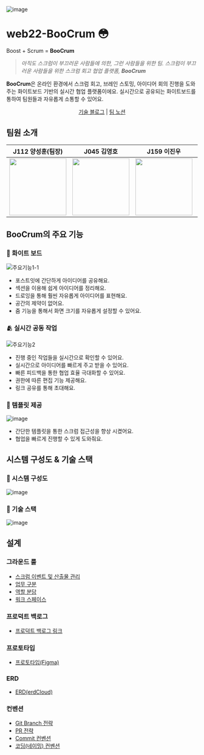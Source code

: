 ![image](https://user-images.githubusercontent.com/76840145/207826009-bfd49ea4-e82b-44d8-86de-4bbf6c6fb642.png)

# web22-BooCrum 😳 

Boost + Scrum = **BooCrum**

> *아직도 스크럼이 부끄러운 사람들에 의한, 그런 사람들을 위한 팀.
스크럼이 부끄러운 사람들을 위한 스크럼 회고 협업 플랫폼, **BooCrum***

 **BooCrum**은 온라인 환경에서 스크럼 회고, 브레인 스토밍, 아이디어 회의 진행을 도와주는 화이트보드 기반의 실시간 협업 플랫폼이에요. 실시간으로 공유되는 화이트보드를 통하여 팀원들과 자유롭게 소통할 수 있어요.

<div align="center">

[기술 블로그](https://jinlee1703.notion.site/9f4c2464b2854807838d3cbcd277d460?v=7fc5ec96bd134901baa036d40872d0d3&pvs=4) | [팀 노션](https://jinlee1703.notion.site/Naver-Boost-Camp-Web22-Boo-crum-fc6b0653f25d4e5f9b6db4f8cb882598?pvs=4)

</div>
 
## 팀원 소개
J112 양성훈(팀장)|J045 김영호|J159 이진우|J196 주효정|J201 최명성|
|:----:|:----:|:----:|:----:|:----:|
|<img src="https://user-images.githubusercontent.com/52180188/203566771-eefe89b4-4757-4bd3-bf1d-c17ebbd80356.png" width="150px" height="150px"/>|<img src="https://user-images.githubusercontent.com/52180188/201269039-65ff5a63-26e9-441a-a11f-ce83389fa7c3.png" width="150px" height="150px"/>|<img src="https://user-images.githubusercontent.com/52180188/201269128-6a496c3a-fbb8-4488-a99c-39490c5a20f9.png" width="150px" height="150px"/>|<img src="https://user-images.githubusercontent.com/52180188/201269182-4b0cbb2d-714e-4307-8259-90d9c770f0b2.png" width="150px" height="150px"/>|<img src="https://user-images.githubusercontent.com/52180188/201269221-06d09c56-cccb-494a-9c58-fdef6f899f54.png" width="150px" height="150px"/>|

## BooCrum의 주요 기능
### 📝 화이트 보드

![주요기능1-1](https://user-images.githubusercontent.com/76840145/207827075-73893d3c-46ab-4594-b2b7-002be29a934e.gif)

- 포스트잇에 간단하게 아이디어를 공유해요.
- 섹션을 이용해 쉽게 아이디어를 정리해요.
- 드로잉을 통해 훨씬 자유롭게 아이디어를 표현해요.
- 공간의 제약이 없어요.
- 줌 기능을 통해서 화면 크기를 자유롭게 설정할 수 있어요.

### 🫂 실시간 공동 작업

![주요기능2](https://user-images.githubusercontent.com/76840145/207827019-57401cbb-203e-4d2f-81d8-cd3f3db7e54a.gif)

- 진행 중인 작업들을 실시간으로 확인할 수 있어요.
- 실시간으로 아이디어를 빠르게 주고 받을 수 있어요.
- 빠른 피드백을 통한 협업 효율 극대화할 수 있어요.
- 권한에 따른 편집 기능 제공해요.
- 링크 공유를 통해 초대해요.

### 📄 템플릿 제공

![image](https://user-images.githubusercontent.com/76840145/207827168-c0ec34ee-37c1-4868-8e5d-ef0ac300b342.png)

- 간단한 템플릿을 통한 스크럼 접근성을 향상 시켰어요.
- 협업을 빠르게 진행할 수 있게 도와줘요.

## 시스템 구성도 & 기술 스택
### 🌆 시스템 구성도

![image](https://user-images.githubusercontent.com/76840145/207827683-10fcb946-2d54-42fb-be10-711655d2a8f5.png)

### 🔨 기술 스택

![image](https://user-images.githubusercontent.com/76840145/207827727-b867f7e1-54ca-4cfa-b928-563fbfbdfa19.png)

## 설계
### 그라운드 룰
- [스크럼 이벤트 및 산출물 관리](https://github.com/boostcampwm-2022/web22-BooCrum/wiki/%EC%8A%A4%ED%81%AC%EB%9F%BC-%EC%9D%B4%EB%B2%A4%ED%8A%B8-%EB%B0%8F-%EC%82%B0%EC%B6%9C%EB%AC%BC-%EA%B4%80%EB%A6%AC)
- [업무 구분](https://github.com/boostcampwm-2022/web22-BooCrum/wiki/%EC%97%85%EB%AC%B4-%EA%B5%AC%EB%B6%84)
- [역할 분담](https://github.com/boostcampwm-2022/web22-BooCrum/wiki/%EC%97%AD%ED%95%A0-%EB%B6%84%EB%8B%B4)
- [워크 스페이스](https://github.com/boostcampwm-2022/web22-BooCrum/wiki/Workspace)
### 프로덕트 백로그
- [프로덕트 백로그 링크](https://candy-yam-479.notion.site/product-backlog-d3739457552142ecb0b7962f106cd1e8)
### 프로토타입
- [프로토타입(Figma)](https://www.figma.com/file/dRPL0Sl74zPA6iPbkWBeYQ/prototype?node-id=14%3A10)
### ERD
- [ERD(erdCloud)](https://www.erdcloud.com/d/6erYNHhg89b3Qr4kA)
### 컨벤션
- [Git Branch 전략](https://github.com/boostcampwm-2022/web22-BooCrum/wiki/Git-%EB%B8%8C%EB%9E%9C%EC%B9%98-%EC%A0%84%EB%9E%B5)
- [PR 전략](https://github.com/boostcampwm-2022/web22-BooCrum/wiki/Pull-Request-%EC%BB%A8%EB%B2%A4%EC%85%98)
- [Commit 컨벤션](https://github.com/boostcampwm-2022/web22-BooCrum/wiki/Commit-%EC%BB%A8%EB%B2%A4%EC%85%98)
- [코딩(네이밍) 컨벤션](https://github.com/boostcampwm-2022/web22-BooCrum/wiki/%EC%BD%94%EB%94%A9-%EC%BB%A8%EB%B2%A4%EC%85%98) 
